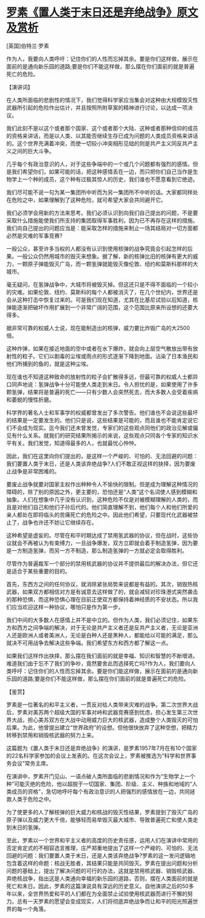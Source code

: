 # [罗素《置人类于末日还是弃绝战争》原文及赏析](https://www.vrrw.net/wx/14489.html)

[英国]伯特兰·罗素

作为人，我要向人类呼吁：记住你们的人性而忘掉其余。要是你们这样做，展示在面前的是通向新乐园的道路;要是你们不能这样做，那么摆在你们面前的就是普遍死亡的危险。

【演讲词】

在人类所面临的悲剧性的情况下，我们觉得科学家应当集会对这种由大规模毁灭性武器所引起的危险作出估计，并且按照所附草案的精神进行讨论，以达成一项决议。

我们此刻不是以这个或者那个国家、这个或者那个大陆、这种或者那种信仰的成员的资格来讲话，而是以人类、以其能否继续生存已成为问题的人类成员资格来讲话的。这个世界充满着冲突，而使一切较小冲突相形见绌的则是共产主义同反共产主义之间的巨大斗争。

几乎每个有政治意识的人，对于这些争端中的一个或几个问题都有强烈的感情。但是我们希望你们，如果可能的话，把这种感情丢在一边，而只把你们自己当作是生物学上一个种的成员，这个种有过极其惊人的历史，我们谁也不愿意看到它绝迹。

我们尽可能不说一句为某一集团所中听而为另一集团所不中听的话。大家都同样处在危险之中，如果理解到了这种危险，就可希望大家会共同避开它。

我们必须学会用新的方法来思考。我们必须认识到向我们自己提出的问题，不是要采取什么措施能使我们所支持的集团取得军事胜利，因为已不再存在这样的措施。我们向自己提出的问题应当是：能采取怎样的措施来制止一场其结局对一切方面都必然是灾难的军事竞赛?

一般公众，甚至许多当权的人都没有认识到使用核弹的战争究竟会引起怎样的后果。一般公众仍然用城市的毁灭来想象。据了解，新的核弹比旧的核弹有更大的威力，一颗原子弹能毁灭广岛，而一颗氢弹就能毁灭像伦敦、纽约和莫斯科那样的大城市。

毫无疑问，在氢弹战争中，大城市将被毁灭掉。但这还只是不得不面临的一个较小的灾难。如果伦敦、纽约、莫斯科的每个人都被消灭了，在几个世纪内，世界还是会从这种打击中恢复过来的。可是我们现在知道，尤其在比基尼试验以后知道，核弹能逐渐把破坏作用扩展到一个非常广阔的范围，这个范围比原来所设想的还要大得多。

据非常可靠的权威人士说，现在能制造出的核弹，威力要比炸毁广岛的大2500倍。

这种炸弹，如果在接近地面的空中或者在水下爆炸，就会向上层空气散放出带有放射性的粒子。它们以剧毒的尘埃或雨点的形式逐渐下降到地面。沾染了日本渔民和他们所捕到的鱼的，就是这种尘埃。

现在谁也不知道这种致命的放射性的粒子会扩散得多远，但最可靠的权威人士都异口同声地说：氢弹战争十分可能使人类走到末日。令人担忧的是，如果使用了许多颗氢弹，结果将是普遍的死亡——只有少数人会突然死去，而大多数人会受着疾病和萎蜕的慢性折磨。

科学界的著名人士和军事学的权威都曾发出了多次警告。他们谁也不会说这些最坏的结果是一定要发生的。他们只是说，这些结果是可能的，而且谁也不能肯定说它们不会成为现实。迄今我们还未曾发觉，专家们的这些观点同他们的政治见解或偏见有什么关系。就我们的研究结果所揭示的来说，这些观点只同各个专家的知识水平有关。我们发觉，知道得最多的人，也就最忧心忡忡。

因此，我们在这里向你们提出的，是这样一个严峻的、可怕的、无法回避的问题：我们要置人类于末日，还是人类该弃绝战争?人们不敢正视这样的抉择，因为要废止战争是非常困难的。

要废止战争就要对国家主权作出种种令人不愉快的限制。但是成为理解这种情况的障碍的，除了别的原因之外，更主要的，恐怕还是“人类”这个名词使人感到模糊和抽象。人们在想象中几乎没有认识到，这种危险不仅是对被模糊理解的人类的，而且是对他们自己和他们子孙后代的。他们简直理解不到，他们每个人和他们所爱的亲人都处在即将临头的苦痛死亡的危险之中。因此他们希望，只要现代化武器被禁止了，战争也许还不妨让它继续存在。

这种希望是虚妄的。尽管在和平时期达成了禁用氢武器的协议，但在战时，这些协议就会不再被认为有束缚力，一旦战争爆发，双方立即就会着手制造氢弹，因为要是一方制造氢弹，而另一方不制造，那么制造氢弹的一方就必定会取得胜利。

尽管作为普遍裁军一个部分的禁用核武器的协议并不提供最后的解决办法，但它还是适合于某些重要的目的。

首先，东西方之间的任何协议，就消除紧张局势来说都是有益的。其次，销毁热核武器，如果双方都相信对方是有诚意去这样做了的，就会减轻对珍珠港式突然袭击的那种恐惧，而这种恐惧心理在目前正使双方都保持着神经质的不安状态。所以我们应当欢迎这样一种协议，哪怕只是作为第一步。

我们中间的大多数人在感情上并不是中立的。但作为人类，我们必须记住，如果东方和西方之间争端的解决，对于无论是共产主义者还是反共产主义者，无论是亚洲人还是欧洲人或者美洲人，无论是白种人还是黑种人，都能给以可能的满足，那么就决不可用战争去解决这些争端。我们希望东方和西方都了解这一点。

如果我们这样作出抉择，那么摆在我们面前的就是幸福、知识和智慧的不断增进。难道我们由于忘不了我们的争吵，竟然要舍此而选择死亡吗?作为人，我们要向人类呼吁：记住你们的人性而忘掉其余。要是你们能这样做，展示在面前的是通向新乐园的道路;要是你们不能这样做，那么摆在你们面前的就是普遍死亡的危险。



【鉴赏】

罗素是一位著名的和平主义者，一贯反对给人类带来灾难的战争。第二次世界大战后，罗素对美苏两个超级大国的军事对峙和武器竞赛感到忧虑，担心发生第三次世界大战，担心美苏双方在大战中动用威力巨大的核武器，造成整个人类毁灭的可怕后果。为此，他曾提出建立“世界政府”的设想。但他很快放弃了这种空想，把精力转移到禁用和销毁核武器的努力上来。

这篇题为《置人类于末日还是弃绝战争》的演讲，是罗素1957年7月在有10个国家的22名科学家参加的会议上发表的。在这次会议上，罗素被推选为“科学和世界事务会议”常务主席。

在演讲中，罗素开门见山、一语点破人类所面临的悲剧情况和作为“生物学上一个种”可能灭绝的危险，他以超脱于一切国家、集团、阶级、主义、种族和地域的“人类成员的资格”，急切地呼吁每个有政治意识的人把强烈的感情放在一边，共同拯救人类于危险之中。

为了使更多的人了解核弹的巨大威力和核战的毁灭性结果，罗素提到了毁灭广岛的原子弹以及威力更大千倍，能够轻而易举毁灭最大城市、导致普遍死亡和使人类走到末日的氢弹。

至此，罗素以一个世界和平主义者的高度的历史责任感，运用人们在演讲中常用的否定肯定式的不相容选言推理，庄严郑重地提出了这样一个严峻的、可怕的、无法回避的问题：我们要置人类于末日，还是人类该弃绝战争?罗素的这一发问逻辑地包含着这样的命题：核战无胜者，其结果只能是共同毁灭。罗素在提出问题和分析问题的基础上，提出了解决问题的可行的办法，这就是禁用核武器、销毁核武器、弃绝核战争，指出这是人类通向幸福的新乐园的道路，否则，摆在人类面前的就是死亡和末日。因此，罗素的这篇演说具有深远的历史意义。自他演讲之后的50多年以来，全世界热爱和平的人们都在为全面禁止试验使用核武器而进行不懈的努力。总有一天罗素的愿望会变成现实，人们将彻底弃绝战争而让和平的阳光照遍世界的每一个角落。

